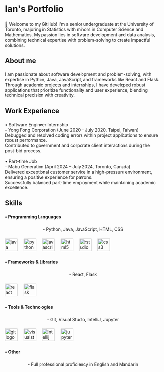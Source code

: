<h1 align="left">Ian's Portfolio</h1>

###

<p align="left">👋 Welcome to my GitHub! I'm a senior undergraduate at the University of Toronto, majoring in Statistics with minors in Computer Science and Mathematics. My passion lies in software development and data analysis, combining technical expertise with problem-solving to create impactful solutions.</p>

###

<h2 align="left">About me</h2>

###

<p align="left">I am passionate about software development and problem-solving, with expertise in Python, Java, JavaScript, and frameworks like React and Flask. Through academic projects and internships, I have developed robust applications that prioritize functionality and user experience, blending technical precision with creativity.</p>

###

<h2 align="left">Work Experience</h2>

###

<p align="left">• Software Engineer Internship<br>- Yong Fong Corporation (June 2020 – July 2020, Taipei, Taiwan)<br>Debugged and resolved coding errors within project applications to ensure robust performance.<br>Contributed to government and corporate client interactions during the post-bid process.<br><br>• Part-time Job<br>- Mabu Generation (April 2024 – July 2024, Toronto, Canada)<br>Delivered exceptional customer service in a high-pressure environment, ensuring a positive experience for patrons.<br>Successfully balanced part-time employment while maintaining academic excellence.</p>

###

<h2 align="left">Skills</h2>

###

<h4 align="left">• Programming Languages</h4>

###

<p align="center">- Python, Java, JavaScript, HTML, CSS</p>

###

<div align="left">
  <img src="https://skillicons.dev/icons?i=java" height="40" alt="java logo"  />
  <img width="12" />
  <img src="https://skillicons.dev/icons?i=py" height="40" alt="python logo"  />
  <img width="12" />
  <img src="https://cdn.jsdelivr.net/gh/devicons/devicon/icons/javascript/javascript-original.svg" height="40" alt="javascript logo"  />
  <img width="12" />
  <img src="https://cdn.jsdelivr.net/gh/devicons/devicon/icons/html5/html5-original.svg" height="40" alt="html5 logo"  />
  <img width="12" />
  <img src="https://cdn.jsdelivr.net/gh/devicons/devicon/icons/rstudio/rstudio-original.svg" height="40" alt="rstudio logo"  />
  <img width="12" />
  <img src="https://cdn.jsdelivr.net/gh/devicons/devicon/icons/css3/css3-original.svg" height="40" alt="css3 logo"  />
</div>

###

<h4 align="left">• Frameworks & Libraries</h4>

###

<p align="center">- React, Flask</p>

###

<div align="left">
  <img src="https://skillicons.dev/icons?i=react" height="40" alt="react logo" />
  <img width="12" />
  <img src="https://cdn.jsdelivr.net/gh/devicons/devicon/icons/flask/flask-original.svg" height="40" alt="flask logo" />
</div>

###

<h4 align="left">• Tools & Technologies</h4>

###

<p align="center">- Git, Visual Studio, IntelliJ, Jupyter</p>

###

<div align="left">
  <img src="https://cdn.jsdelivr.net/gh/devicons/devicon/icons/git/git-original.svg" height="40" alt="git logo"  />
  <img width="12" />
  <img src="https://cdn.jsdelivr.net/gh/devicons/devicon/icons/visualstudio/visualstudio-plain.svg" height="40" alt="visualstudio logo"  />
  <img width="12" />
  <img src="https://cdn.jsdelivr.net/gh/devicons/devicon/icons/intellij/intellij-original.svg" height="40" alt="intellij logo"  />
  <img width="12" />
  <img src="https://cdn.jsdelivr.net/gh/devicons/devicon/icons/jupyter/jupyter-original.svg" height="40" alt="jupyter logo"  />
</div>

###

<h4 align="left">• Other</h4>

###

<p align="center">- Full professional proficiency in English and Mandarin</p>

###
